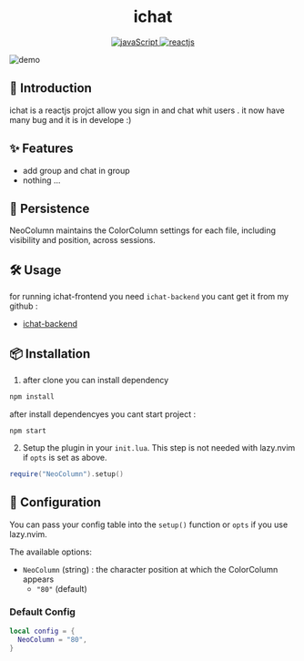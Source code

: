 <h1 align="center">
ichat
</h1>

<p align="center">
  <a href="http://www.lua.org">
    <img
      alt="javaScript"
      src="https://img.shields.io/badge/-javascript-red"
    />
  </a>
  <a href="https://neovim.io/">
    <img
      alt="reactjs"
      src="https://img.shields.io/badge/ReactJs-%2357A143.svg?&style=for-the-badge&logo=React&logoColor=white"
    />
  </a>
</p>

![demo](https://github.com/amiof/images/blob/main/ichat-frontend.gif)

## 📢 Introduction

ichat is a reactjs  projct allow you sign in and chat whit users . it now have many bug and it is in develope :)

## ✨ Features

- add group and chat in group 
- nothing ...

## 💾 Persistence

NeoColumn maintains the ColorColumn settings for each file, including visibility and position, across sessions.

## 🛠️ Usage

for running ichat-frontend  you need  `ichat-backend` you cant get it from my github :

- [ichat-backend](https://github.com/amiof/ichat-backend.git)



## 📦 Installation

1. after clone you can install dependency 


```js
npm install 
```
after install dependencyes you cant start project : 
```Js
npm start 
```

2. Setup the plugin in your `init.lua`. This step is not needed with lazy.nvim if `opts` is set as above.
```Lua
require("NeoColumn").setup()
```

## 🔧 Configuration

You can pass your config table into the `setup()` function or `opts` if you use lazy.nvim.

The available options:

- `NeoColumn` (string) : the character position at which the ColorColumn appears
  - `"80"` (default)

### Default Config

```Lua
local config = {
  NeoColumn = "80",
}
```
